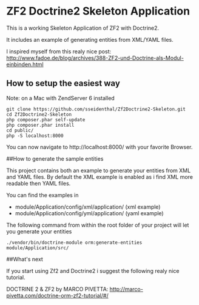 # ZF2 Doctrine2 Skeleton Application

This is a working Skeleton Application of ZF2 with Doctrine2.

It includes an example of generating entities from XML/YAML files.

I inspired myself from this realy nice post: http://www.fadoe.de/blog/archives/388-ZF2-und-Doctrine-als-Modul-einbinden.html

## How to setup the easiest way
Note: on a Mac with ZendServer 6 installed
```
git clone https://github.com/sseidenthal/Zf2Doctrine2-Skeleton.git
cd Zf2Doctrine2-Skeleton
php composer.phar self-update
php composer.phar install
cd public/
php -S localhost:8000
```

You can now navigate to http://localhost:8000/ with your favorite Browser.

##How to generate the sample entities

This project contains both an example to generate your entities from XML and YAML files. 
By default the XML example is enabled as i find XML more readable then YAML files.

You can find the examples in 

* module/Application/config/xml/application/ (xml example)
* module/Application/config/yml/application/ (yaml example)

The following command from within the root folder of your project will let you generate your entities
```
./vendor/bin/doctrine-module orm:generate-entities module/Application/src/
```

##What's next

If you start using Zf2 and Doctrine2 i suggest the following realy nice tutorial.

DOCTRINE 2 & ZF2 by MARCO PIVETTA: http://marco-pivetta.com/doctrine-orm-zf2-tutorial/#/
